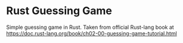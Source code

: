 # Rust Guessing Game

Simple guessing game in Rust.
Taken from official Rust-lang book at https://doc.rust-lang.org/book/ch02-00-guessing-game-tutorial.html
